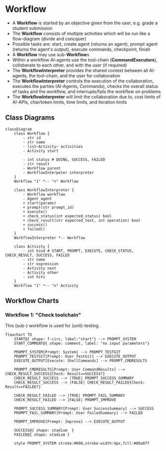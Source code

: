 # Workflow

- A **Workflow** is started by an objective given from the user, e.g. grade a student submission
- The **Workflow** consists of multiple activities which will be run like a flow-diagram (divide and concquer)
- Possible tasks are: start, create agent (returns an agent), prompt agent (returns the agent's output), execute commands, checkpoint, finish
- A **Workflow** may use sub-**Workflow**s
- Within a workflow AI-agents use the tool-chain (**CommandExecutors**), colloberate to each other, and with the user (if required)
- The **WorkflowInterpreter** provides the shared context between all AI-agents, the tool-chain, and the user for collaboration
- The **WorkflowInterpreter** controls the execution of the collaboration, executes the parties (AI-Agents, Commands), checks the overall status of tasks and the workflow, and interrupts/fails the workflow on problems
- The **WorkflowInterpreter** will limit the collaboration due to, cost limits of AI-APIs, char/token limits, time limits, and iteration limits

## Class Diagrams

```mermaid
classDiagram
    class Workflow {
        - str id
        - str name
        - list~Activity~ activities
        - Activity start

        - int status # DOING, SUCCESS, FAILED
        - str result
        - Workflow parent
        - WorkflowInterpeter interpreter
    }
    Workflow "1" *-- "n" Workflow

    class WorkflowInterpreter {
        - Workflow workflow
        - Agent agent
        + start(params)
        + prompt(str prompt_id)
        + execute()
        + check_status(int expected_status) bool
        + check_result(str expected_text, int operation) bool
        + success()
        + failed()
    }
    WorkflowInterpreter *-- Workflow

    class Activity {
        - int kind # START, PROMPT, EXECUTE, CHECK_STATUS, CHECK_RESULT, SUCCESS, FAILED
        - str name
        - str expression
        - Activity next
        - Activity other
        - int hits
    }
    Workflow "1" *-- "n" Activity
```

## Workflow Charts

### Workflow 1: "Check toolchain"
This (sub-) workflow is used for (unit)-testing.

```mermaid
flowchart TD
    START@{ shape: f-circ, label:"start"} --> PROMPT_SYSTEM
    START_COMMENT@{ shape: comment, label: "no input parameters"}

    PROMPT_SYSTEM[Prompt: System] --> PROMPT_TESTGIT
    PROMPT_TESTGIT[Prompt: User TestGit] --> EXECUTE_OUTPUT
    EXECUTE_OUTPUT[Execute: ShellCommands] --> PROMPT_CMDRESULTS

    PROMPT_CMDRESULTS[Prompt: User CommandResults] --> CHECK_RESULT_SUCCESS{Check: Result==SUCCESS?}
    CHECK_RESULT_SUCCESS --> |TRUE| PROMPT_SUCCESS_SUMMARY
    CHECK_RESULT_SUCCESS --> |FALSE| CHECK_RESULT_FAILED{Check: Result==FAILED?} 

    CHECK_RESULT_FAILED --> |TRUE| PROMPT_FAIL_SUMMARY
    CHECK_RESULT_FAILED --> |FALSE| PROMPT_IMPROVE

    PROMPT_SUCCESS_SUMMARY[Prompt: User SuccessSummary] --> SUCCESS
    PROMPT_FAIL_SUMMARY[Prompt: User FailedSummary] --> FAILED

    PROMPT_IMPROVE[Prompt: Improve] --> EXECUTE_OUTPUT
    
    SUCCESS@{ shape: stadium  }
    FAILED@{ shape: stadium }

    style PROMPT_SYSTEM stroke:#000,stroke-width:4px,fill:#80a0ff
```